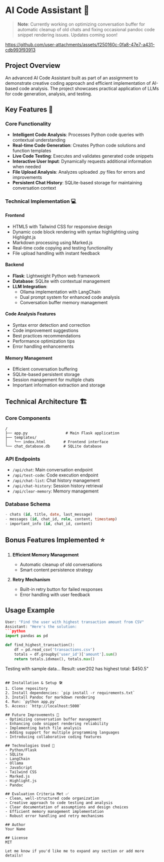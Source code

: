 # AI Code Assistant 🚀
> **Note**: Currently working on optimizing conversation buffer for automatic cleanup of old chats and fixing occasional pandoc code snippet rendering issues. Updates coming soon!





https://github.com/user-attachments/assets/f250160c-0fa8-47e7-a431-cdb993f93913



## Project Overview
An advanced AI Code Assistant built as part of an assignment to demonstrate creative coding approach and efficient implementation of AI-based code analysis. The project showcases practical application of LLMs for code generation, analysis, and testing.

## Key Features 🌟

### Core Functionality
- **Intelligent Code Analysis**: Processes Python code queries with contextual understanding
- **Real-time Code Generation**: Creates Python code solutions and function templates
- **Live Code Testing**: Executes and validates generated code snippets
- **Interactive User Input**: Dynamically requests additional information when needed
- **File Upload Analysis**: Analyzes uploaded .py files for errors and improvements
- **Persistent Chat History**: SQLite-based storage for maintaining conversation context

### Technical Implementation 💻

#### Frontend
- HTML5 with Tailwind CSS for responsive design
- Dynamic code block rendering with syntax highlighting using Highlight.js
- Markdown processing using Marked.js
- Real-time code copying and testing functionality
- File upload handling with instant feedback

#### Backend
- **Flask**: Lightweight Python web framework
- **Database**: SQLite with contextual management
- **LLM Integration**: 
  - Ollama implementation with LangChain
  - Dual prompt system for enhanced code analysis
  - Conversation buffer memory management

#### Code Analysis Features
- Syntax error detection and correction
- Code improvement suggestions
- Best practices recommendations
- Performance optimization tips
- Error handling enhancements

#### Memory Management
- Efficient conversation buffering
- SQLite-based persistent storage
- Session management for multiple chats
- Important information extraction and storage

## Technical Architecture 🏗️

### Core Components
```
/
├── app.py                 # Main Flask application
├── templates/            
│   └── index.html        # Frontend interface
└── chat_database.db      # SQLite database
```

### API Endpoints
- `/api/chat`: Main conversation endpoint
- `/api/test-code`: Code execution endpoint
- `/api/chat-list`: Chat history management
- `/api/chat-history`: Session history retrieval
- `/api/clear-memory`: Memory management

### Database Schema
```sql
- chats (id, title, date, last_message)
- messages (id, chat_id, role, content, timestamp)
- important_info (id, chat_id, content)
```

## Bonus Features Implemented ⭐
1. **Efficient Memory Management**
   - Automatic cleanup of old conversations
   - Smart content persistence strategy
   
2. **Retry Mechanism**
   - Built-in retry button for failed responses
   - Error handling with user feedback

## Usage Example
```python
User: "Find the user with highest transaction amount from CSV"
Assistant: "Here's the solution:
```python
import pandas as pd

def find_highest_transaction():
    df = pd.read_csv('transactions.csv')
    totals = df.groupby('user_id')['amount'].sum()
    return totals.idxmax(), totals.max()
```
Testing with sample data...
Result: user202 has highest total: $450.5"
```

## Installation & Setup 🛠️
1. Clone repository
2. Install dependencies: `pip install -r requirements.txt`
3. Install Pandoc for markdown rendering
4. Run: `python app.py`
5. Access: `http://localhost:5000`

## Future Improvements 🔄
- Optimizing conversation buffer management
- Enhancing code snippet rendering reliability
- Implementing batch file analysis
- Adding support for multiple programming languages
- Introducing collaborative coding features

## Technologies Used 🔧
- Python/Flask
- SQLite
- LangChain
- Ollama
- JavaScript
- Tailwind CSS
- Marked.js
- Highlight.js
- Pandoc

## Evaluation Criteria Met ✅
- Clean, well-structured code organization
- Creative approach to code testing and analysis
- Clear documentation of assumptions and design choices
- Efficient memory management implementation
- Robust error handling and retry mechanisms

## Author
Your Name

## License
MIT

Let me know if you'd like me to expand any section or add more details!
